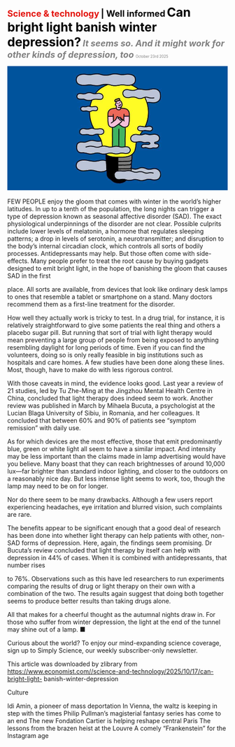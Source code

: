 <span style="color:#E3120B; font-size:14.9pt; font-weight:bold;">Science & technology</span> <span style="color:#000000; font-size:14.9pt; font-weight:bold;">| Well informed</span>
<span style="color:#000000; font-size:21.0pt; font-weight:bold;">Can bright light banish winter depression?</span>
<span style="color:#808080; font-size:14.9pt; font-weight:bold; font-style:italic;">It seems so. And it might work for other kinds of depression, too</span>
<span style="color:#808080; font-size:6.2pt;">October 23rd 2025</span>

![](../images/064_Can_bright_light_banish_winter_depression/p0274_img01.jpeg)

FEW PEOPLE enjoy the gloom that comes with winter in the world’s higher latitudes. In up to a tenth of the population, the long nights can trigger a type of depression known as seasonal affective disorder (SAD). The exact physiological underpinnings of the disorder are not clear. Possible culprits include lower levels of melatonin, a hormone that regulates sleeping patterns; a drop in levels of serotonin, a neurotransmitter; and disruption to the body’s internal circadian clock, which controls all sorts of bodily processes. Antidepressants may help. But those often come with side-effects. Many people prefer to treat the root cause by buying gadgets designed to emit bright light, in the hope of banishing the gloom that causes SAD in the first

place. All sorts are available, from devices that look like ordinary desk lamps to ones that resemble a tablet or smartphone on a stand. Many doctors recommend them as a first-line treatment for the disorder.

How well they actually work is tricky to test. In a drug trial, for instance, it is relatively straightforward to give some patients the real thing and others a placebo sugar pill. But running that sort of trial with light therapy would mean preventing a large group of people from being exposed to anything resembling daylight for long periods of time. Even if you can find the volunteers, doing so is only really feasible in big institutions such as hospitals and care homes. A few studies have been done along these lines. Most, though, have to make do with less rigorous control.

With those caveats in mind, the evidence looks good. Last year a review of 21 studies, led by Tu Zhe-Ming at the Jingzhou Mental Health Centre in China, concluded that light therapy does indeed seem to work. Another review was published in March by Mihaela Bucuta, a psychologist at the Lucian Blaga University of Sibiu, in Romania, and her colleagues. It concluded that between 60% and 90% of patients see “symptom remission” with daily use.

As for which devices are the most effective, those that emit predominantly blue, green or white light all seem to have a similar impact. And intensity may be less important than the claims made in lamp advertising would have you believe. Many boast that they can reach brightnesses of around 10,000 lux—far brighter than standard indoor lighting, and closer to the outdoors on a reasonably nice day. But less intense light seems to work, too, though the lamp may need to be on for longer.

Nor do there seem to be many drawbacks. Although a few users report experiencing headaches, eye irritation and blurred vision, such complaints are rare.

The benefits appear to be significant enough that a good deal of research has been done into whether light therapy can help patients with other, non-SAD forms of depression. Here, again, the findings seem promising. Dr Bucuta’s review concluded that light therapy by itself can help with depression in 44% of cases. When it is combined with antidepressants, that number rises

to 76%. Observations such as this have led researchers to run experiments comparing the results of drug or light therapy on their own with a combination of the two. The results again suggest that doing both together seems to produce better results than taking drugs alone.

All that makes for a cheerful thought as the autumnal nights draw in. For those who suffer from winter depression, the light at the end of the tunnel may shine out of a lamp. ■

Curious about the world? To enjoy our mind-expanding science coverage, sign up to Simply Science, our weekly subscriber-only newsletter.

This article was downloaded by zlibrary from https://www.economist.com//science-and-technology/2025/10/17/can-bright-light- banish-winter-depression

Culture

Idi Amin, a pioneer of mass deportation In Vienna, the waltz is keeping in step with the times Philip Pullman’s magisterial fantasy series has come to an end The new Fondation Cartier is helping reshape central Paris The lessons from the brazen heist at the Louvre A comely “Frankenstein” for the Instagram age